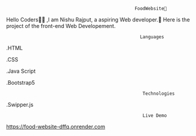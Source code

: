                                                     FoodWebsite🍟

Hello Coders👨‍💻 ,I am Nishu Rajput, a aspiring Web developer.🤖 Here is the project of the front-end Web Developement.

                                                      Languages

.HTML

.CSS

.Java Script

.Bootstrap5

                                                       Technologies

.Swipper.js

                                                       Live Demo
https://food-website-dffq.onrender.com


